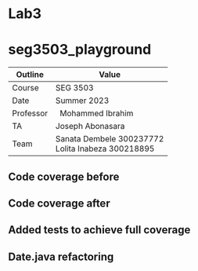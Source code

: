 # Lab3
# seg3503_playground
| Outline | Value |
| --- | --- |
| Course | SEG 3503 |
| Date | Summer 2023 |
| Professor |  Mohammed Ibrahim  |
| TA | Joseph Abonasara  |
| Team | Sanata Dembele 300237772 <br> Lolita Inabeza 300218895|

## Code coverage before

## Code coverage after

## Added tests to achieve full coverage


## Date.java refactoring 
